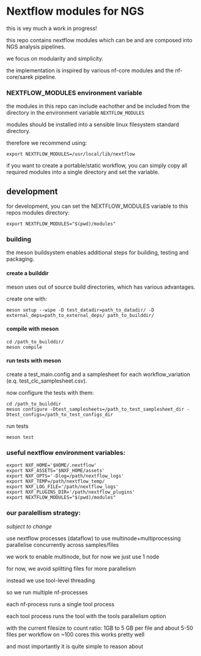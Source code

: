 # Nextflow modules for NGS

this is vey much a work in progress!

this repo contains nextflow modules which can be and are composed into NGS analysis pipelines.

we focus on modularity and simplicity.

the implementation is inspired by various nf-core modules and the nf-core/sarek pipeline.


### NEXTFLOW_MODULES environment variable

the modules in this repo can include eachother and be included from the directory in the environment variable `NEXTFLOW_MODULES`

modules should be installed into a sensible linux filesystem standard directory.

therefore we recommend using:
```
export NEXTFLOW_MODULES=/usr/local/lib/nextflow
```

if you want to create a portable/static workflow, you can simply copy all required modules into a single directory and set the variable.

## development

for development, you can set the NEXTFLOW_MODULES variable to this repos modules directory:
```
export NEXTFLOW_MODULES="$(pwd)/modules"
```

### building

the meson buildsystem enables additional steps for building, testing and packaging.

#### create a builddir

meson uses out of source build directories, which has various advantages.

create one with:

```
meson setup --wipe -D test_datadir=path_to_datadir/ -D external_deps=path_to_external_deps/ path_to_builddir/
```

#### compile with meson

```
cd /path_to_builddir/
meson compile
```

#### run tests with meson

create a test_main.config and a samplesheet for each workflow_variation (e.q. test_clc_samplesheet.csv).

now configure the tests with them:
```
cd /path_to_builddir
meson configure -Dtest_samplesheets=/path_to_test_samplesheet_dir -Dtest_configs=/path_to_test_configs_dir
```

run tests
```
meson test
```

### useful nextflow environment variables:

```
export NXF_HOME='$HOME/.nextflow'
export NXF_ASSETS='$NXF_HOME/assets'
export NXF_OPTS='-Dlog=/path/nextflow_logs'
export NXF_TEMP=/path/nextflow_temp/
export NXF_LOG_FILE='/path/nextflow_logs'
export NXF_PLUGINS_DIR='/path/nextflow_plugins'
export NEXTFLOW_MODULES="$(pwd)/modules"
```

### our paralellism strategy:

*subject to change*

use nextflow processes (dataflow) to use multinode+multiprocessing parallelise concurrently across samples/files

we work to enable multinode, but for now we just use 1 node

for now, we avoid splitting files for more parallelism

instead we use tool-level threading

so we run multiple nf-processes

each nf-process runs a single tool process 

each tool process runs the tool with the tools parallelism option


with the current filesize to count ratio: 1GB to 5 GB per file and about 5-50 files per workflow on ~100 cores this works pretty well

and most importantly it is quite simple to reason about
